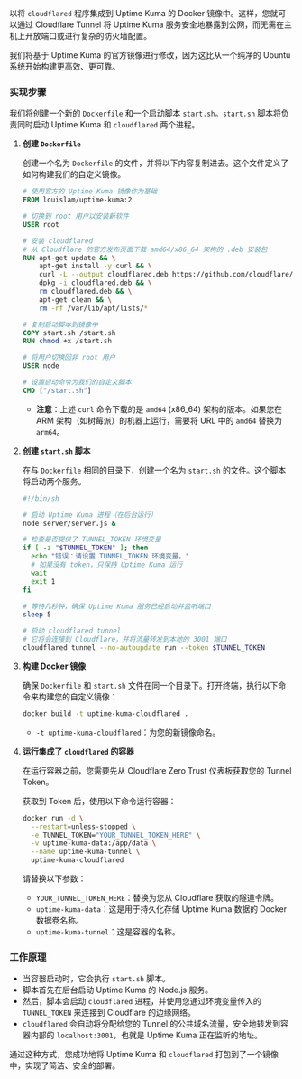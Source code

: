 以将 `cloudflared` 程序集成到 Uptime Kuma 的 Docker 镜像中。这样，您就可以通过 Cloudflare Tunnel 将 Uptime Kuma 服务安全地暴露到公网，而无需在主机上开放端口或进行复杂的防火墙配置。

我们将基于 Uptime Kuma 的官方镜像进行修改，因为这比从一个纯净的 Ubuntu 系统开始构建更高效、更可靠。

### **实现步骤**

我们将创建一个新的 `Dockerfile` 和一个启动脚本 `start.sh`。`start.sh` 脚本将负责同时启动 Uptime Kuma 和 `cloudflared` 两个进程。

1.  **创建 `Dockerfile`**

    创建一个名为 `Dockerfile` 的文件，并将以下内容复制进去。这个文件定义了如何构建我们的自定义镜像。

    ```dockerfile
    # 使用官方的 Uptime Kuma 镜像作为基础
    FROM louislam/uptime-kuma:2

    # 切换到 root 用户以安装新软件
    USER root

    # 安装 cloudflared
    # 从 Cloudflare 的官方发布页面下载 amd64/x86_64 架构的 .deb 安装包
    RUN apt-get update && \
        apt-get install -y curl && \
        curl -L --output cloudflared.deb https://github.com/cloudflare/cloudflared/releases/latest/download/cloudflared-linux-amd64.deb && \
        dpkg -i cloudflared.deb && \
        rm cloudflared.deb && \
        apt-get clean && \
        rm -rf /var/lib/apt/lists/*

    # 复制启动脚本到镜像中
    COPY start.sh /start.sh
    RUN chmod +x /start.sh

    # 将用户切换回非 root 用户
    USER node

    # 设置启动命令为我们的自定义脚本
    CMD ["/start.sh"]
    ```
    *   **注意**：上述 `curl` 命令下载的是 `amd64` (x86_64) 架构的版本。如果您在 ARM 架构（如树莓派）的机器上运行，需要将 URL 中的 `amd64` 替换为 `arm64`。

2.  **创建 `start.sh` 脚本**

    在与 `Dockerfile` 相同的目录下，创建一个名为 `start.sh` 的文件。这个脚本将启动两个服务。

    ```bash
    #!/bin/sh

    # 启动 Uptime Kuma 进程（在后台运行）
    node server/server.js &

    # 检查是否提供了 TUNNEL_TOKEN 环境变量
    if [ -z "$TUNNEL_TOKEN" ]; then
      echo "错误：请设置 TUNNEL_TOKEN 环境变量。"
      # 如果没有 token，只保持 Uptime Kuma 运行
      wait
      exit 1
    fi

    # 等待几秒钟，确保 Uptime Kuma 服务已经启动并监听端口
    sleep 5

    # 启动 cloudflared tunnel
    # 它将会连接到 Cloudflare，并将流量转发到本地的 3001 端口
    cloudflared tunnel --no-autoupdate run --token $TUNNEL_TOKEN

    ```

3.  **构建 Docker 镜像**

    确保 `Dockerfile` 和 `start.sh` 文件在同一个目录下。打开终端，执行以下命令来构建您的自定义镜像：

    ```bash
    docker build -t uptime-kuma-cloudflared .
    ```
    *   `-t uptime-kuma-cloudflared`：为您的新镜像命名。

4.  **运行集成了 `cloudflared` 的容器**

    在运行容器之前，您需要先从 Cloudflare Zero Trust 仪表板获取您的 Tunnel Token。

    获取到 Token 后，使用以下命令运行容器：

    ```bash
    docker run -d \
      --restart=unless-stopped \
      -e TUNNEL_TOKEN="YOUR_TUNNEL_TOKEN_HERE" \
      -v uptime-kuma-data:/app/data \
      --name uptime-kuma-tunnel \
      uptime-kuma-cloudflared
    ```

    请替换以下参数：
    *   `YOUR_TUNNEL_TOKEN_HERE`：替换为您从 Cloudflare 获取的隧道令牌。
    *   `uptime-kuma-data`：这是用于持久化存储 Uptime Kuma 数据的 Docker 数据卷名称。
    *   `uptime-kuma-tunnel`：这是容器的名称。

### **工作原理**

*   当容器启动时，它会执行 `start.sh` 脚本。
*   脚本首先在后台启动 Uptime Kuma 的 Node.js 服务。
*   然后，脚本会启动 `cloudflared` 进程，并使用您通过环境变量传入的 `TUNNEL_TOKEN` 来连接到 Cloudflare 的边缘网络。
*   `cloudflared` 会自动将分配给您的 Tunnel 的公共域名流量，安全地转发到容器内部的 `localhost:3001`，也就是 Uptime Kuma 正在监听的地址。

通过这种方式，您成功地将 Uptime Kuma 和 `cloudflared` 打包到了一个镜像中，实现了简洁、安全的部署。
